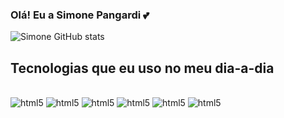 ### Olá! Eu a Simone Pangardi 💕

![Simone GitHub stats](https://github-readme-stats.vercel.app/api?username=simone-pangardi&theme=onedark)

## Tecnologias que eu uso no meu dia-a-dia

<div style="display: inline_block"><br>
<img aling="center" alt="html5" src="https://img.shields.io/badge/HTML5-E34F26?style=for-the-badge&logo=html5&logoColor=white">

<img aling="center" alt="html5" src="https://img.shields.io/badge/CSS-239120?&style=for-the-badge&logo=css3&logoColor=white">
<img aling="center" alt="html5" src="https://img.shields.io/badge/TypeScript-007ACC?style=for-the-badge&logo=typescript&logoColor=white">
<img aling="center" alt="html5" src="https://img.shields.io/badge/Vue.js-35495E?style=for-the-badge&logo=vue.js&logoColor=4FC08D">
<img aling="center" alt="html5" src="https://img.shields.io/badge/React-20232A?style=for-the-badge&logo=react&logoColor=61DAFB">
<img aling="center" alt="html5" src="(https://img.shields.io/badge/JavaScript-323330?style=for-the-badge&logo=javascript&logoColor=F7DF1E)">



</div>

